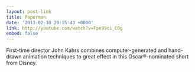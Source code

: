 ```yaml
---
layout: post-link
title: Paperman
date: '2013-02-10 20:15:43 +0000'
link: http://youtube.com/watch?v=Fpe99ci_C8g
embed: false
---
```

First-time director John Kahrs combines computer-generated and hand-drawn animation techniques to great effect in this Oscar®-nominated short from Disney.